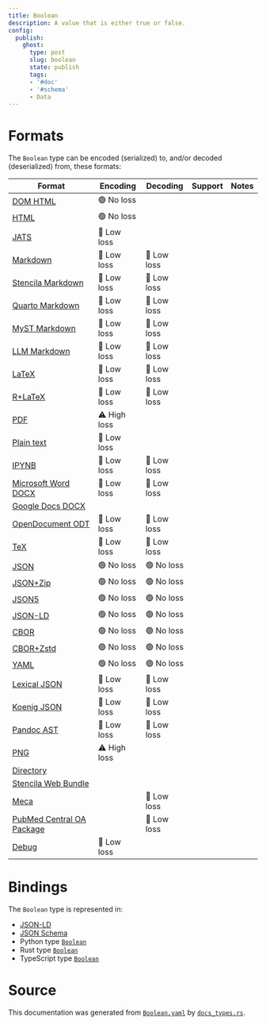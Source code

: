 ```yaml
---
title: Boolean
description: A value that is either true or false.
config:
  publish:
    ghost:
      type: post
      slug: boolean
      state: publish
      tags:
      - '#doc'
      - '#schema'
      - Data
---
```


# Formats

The `Boolean` type can be encoded (serialized) to, and/or decoded (deserialized) from, these formats:

| Format                                                                              | Encoding     | Decoding   | Support | Notes |
| ----------------------------------------------------------------------------------- | ------------ | ---------- | ------- | ----- |
| [DOM HTML](https://stencila.ghost.io/docs/reference/formats/dom.html)               | 🟢 No loss    |            |         |
| [HTML](https://stencila.ghost.io/docs/reference/formats/html)                       | 🟢 No loss    |            |         |
| [JATS](https://stencila.ghost.io/docs/reference/formats/jats)                       | 🔷 Low loss   |            |         |
| [Markdown](https://stencila.ghost.io/docs/reference/formats/md)                     | 🔷 Low loss   | 🔷 Low loss |         |
| [Stencila Markdown](https://stencila.ghost.io/docs/reference/formats/smd)           | 🔷 Low loss   | 🔷 Low loss |         |
| [Quarto Markdown](https://stencila.ghost.io/docs/reference/formats/qmd)             | 🔷 Low loss   | 🔷 Low loss |         |
| [MyST Markdown](https://stencila.ghost.io/docs/reference/formats/myst)              | 🔷 Low loss   | 🔷 Low loss |         |
| [LLM Markdown](https://stencila.ghost.io/docs/reference/formats/llmd)               | 🔷 Low loss   | 🔷 Low loss |         |
| [LaTeX](https://stencila.ghost.io/docs/reference/formats/latex)                     | 🔷 Low loss   | 🔷 Low loss |         |
| [R+LaTeX](https://stencila.ghost.io/docs/reference/formats/rnw)                     | 🔷 Low loss   | 🔷 Low loss |         |
| [PDF](https://stencila.ghost.io/docs/reference/formats/pdf)                         | ⚠️ High loss |            |         |
| [Plain text](https://stencila.ghost.io/docs/reference/formats/text)                 | 🔷 Low loss   |            |         |
| [IPYNB](https://stencila.ghost.io/docs/reference/formats/ipynb)                     | 🔷 Low loss   | 🔷 Low loss |         |
| [Microsoft Word DOCX](https://stencila.ghost.io/docs/reference/formats/docx)        | 🔷 Low loss   | 🔷 Low loss |         |
| [Google Docs DOCX](https://stencila.ghost.io/docs/reference/formats/gdocx)          |              |            |         |
| [OpenDocument ODT](https://stencila.ghost.io/docs/reference/formats/odt)            | 🔷 Low loss   | 🔷 Low loss |         |
| [TeX](https://stencila.ghost.io/docs/reference/formats/tex)                         | 🔷 Low loss   | 🔷 Low loss |         |
| [JSON](https://stencila.ghost.io/docs/reference/formats/json)                       | 🟢 No loss    | 🟢 No loss  |         |
| [JSON+Zip](https://stencila.ghost.io/docs/reference/formats/json.zip)               | 🟢 No loss    | 🟢 No loss  |         |
| [JSON5](https://stencila.ghost.io/docs/reference/formats/json5)                     | 🟢 No loss    | 🟢 No loss  |         |
| [JSON-LD](https://stencila.ghost.io/docs/reference/formats/jsonld)                  | 🟢 No loss    | 🟢 No loss  |         |
| [CBOR](https://stencila.ghost.io/docs/reference/formats/cbor)                       | 🟢 No loss    | 🟢 No loss  |         |
| [CBOR+Zstd](https://stencila.ghost.io/docs/reference/formats/cbor.zstd)             | 🟢 No loss    | 🟢 No loss  |         |
| [YAML](https://stencila.ghost.io/docs/reference/formats/yaml)                       | 🟢 No loss    | 🟢 No loss  |         |
| [Lexical JSON](https://stencila.ghost.io/docs/reference/formats/lexical)            | 🔷 Low loss   | 🔷 Low loss |         |
| [Koenig JSON](https://stencila.ghost.io/docs/reference/formats/koenig)              | 🔷 Low loss   | 🔷 Low loss |         |
| [Pandoc AST](https://stencila.ghost.io/docs/reference/formats/pandoc)               | 🔷 Low loss   | 🔷 Low loss |         |
| [PNG](https://stencila.ghost.io/docs/reference/formats/png)                         | ⚠️ High loss |            |         |
| [Directory](https://stencila.ghost.io/docs/reference/formats/directory)             |              |            |         |
| [Stencila Web Bundle](https://stencila.ghost.io/docs/reference/formats/swb)         |              |            |         |
| [Meca](https://stencila.ghost.io/docs/reference/formats/meca)                       |              | 🔷 Low loss |         |
| [PubMed Central OA Package](https://stencila.ghost.io/docs/reference/formats/pmcoa) |              | 🔷 Low loss |         |
| [Debug](https://stencila.ghost.io/docs/reference/formats/debug)                     | 🔷 Low loss   |            |         |

# Bindings

The `Boolean` type is represented in:

- [JSON-LD](https://stencila.org/Boolean.jsonld)
- [JSON Schema](https://stencila.org/Boolean.schema.json)
- Python type [`Boolean`](https://github.com/stencila/stencila/blob/main/python/python/stencila/types/boolean.py)
- Rust type [`Boolean`](https://github.com/stencila/stencila/blob/main/rust/schema/src/types/boolean.rs)
- TypeScript type [`Boolean`](https://github.com/stencila/stencila/blob/main/ts/src/types/Boolean.ts)

# Source

This documentation was generated from [`Boolean.yaml`](https://github.com/stencila/stencila/blob/main/schema/Boolean.yaml) by [`docs_types.rs`](https://github.com/stencila/stencila/blob/main/rust/schema-gen/src/docs_types.rs).

